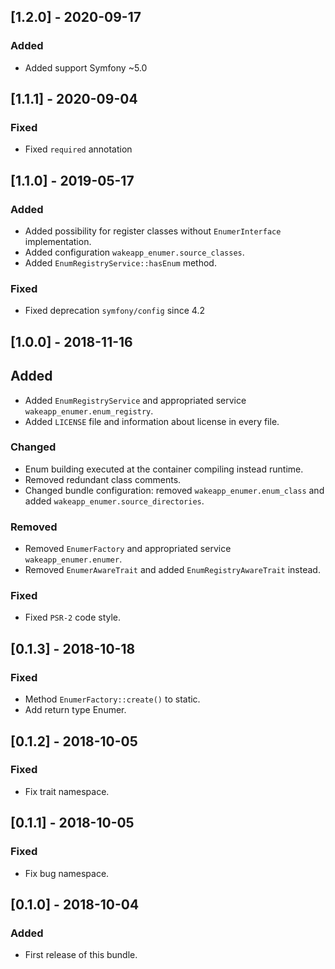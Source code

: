 ## [1.2.0] - 2020-09-17
### Added
- Added support Symfony ~5.0

## [1.1.1] - 2020-09-04
### Fixed
- Fixed `required` annotation

## [1.1.0] - 2019-05-17
### Added
- Added possibility for register classes without `EnumerInterface` implementation.
- Added configuration `wakeapp_enumer.source_classes`.
- Added `EnumRegistryService::hasEnum` method.
### Fixed
- Fixed deprecation `symfony/config` since 4.2

## [1.0.0] - 2018-11-16
## Added
- Added `EnumRegistryService` and appropriated service `wakeapp_enumer.enum_registry`.
- Added `LICENSE` file and information about license in every file.
### Changed
- Enum building executed at the container compiling instead runtime.
- Removed redundant class comments.
- Changed bundle configuration: removed `wakeapp_enumer.enum_class` and added `wakeapp_enumer.source_directories`.
### Removed
- Removed `EnumerFactory` and appropriated service `wakeapp_enumer.enumer`.
- Removed `EnumerAwareTrait` and added `EnumRegistryAwareTrait` instead.
### Fixed
- Fixed `PSR-2` code style.

## [0.1.3] - 2018-10-18
### Fixed
- Method `EnumerFactory::create()` to static.
- Add return type Enumer.

## [0.1.2] - 2018-10-05
### Fixed
- Fix trait namespace.

## [0.1.1] - 2018-10-05
### Fixed
- Fix bug namespace.

## [0.1.0] - 2018-10-04
### Added
- First release of this bundle.
